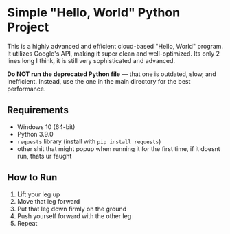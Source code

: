 # Simple "Hello, World" Python Project

This is a highly advanced and efficient cloud-based "Hello, World" program. It utilizes Google's API, making it super clean and well-optimized. Its only 2 lines long I think, it is still very sophisticated and advanced.

**Do NOT run the deprecated Python file** — that one is outdated, slow, and inefficient. Instead, use the one in the main directory for the best performance.  

## Requirements  
- Windows 10 (64-bit)  
- Python 3.9.0  
- `requests` library (install with `pip install requests`)
- other shit that might popup when running it for the first time, if it doesnt run, thats ur faught

## How to Run  
1. Lift your leg up
2. Move that leg forward
3. Put that leg down firmly on the ground
4. Push yourself forward with the other leg
5. Repeat

